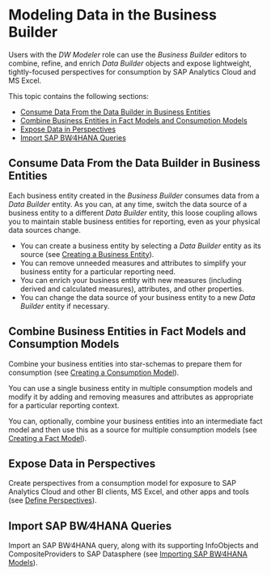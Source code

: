<!-- loio3829d46c48a44f1e94915054bd76b7b9 -->

# Modeling Data in the Business Builder

Users with the *DW Modeler* role can use the *Business Builder* editors to combine, refine, and enrich *Data Builder* objects and expose lightweight, tightly-focused perspectives for consumption by SAP Analytics Cloud and MS Excel.

This topic contains the following sections:

-   [Consume Data From the Data Builder in Business Entities](modeling-data-in-the-business-builder-3829d46.md#loio3829d46c48a44f1e94915054bd76b7b9__section_business_entities)
-   [Combine Business Entities in Fact Models and Consumption Models](modeling-data-in-the-business-builder-3829d46.md#loio3829d46c48a44f1e94915054bd76b7b9__section_consumption_models)
-   [Expose Data in Perspectives](modeling-data-in-the-business-builder-3829d46.md#loio3829d46c48a44f1e94915054bd76b7b9__section_perspectives)
-   [Import SAP BW∕4HANA Queries](modeling-data-in-the-business-builder-3829d46.md#loio3829d46c48a44f1e94915054bd76b7b9__section_bw4hana_import)



<a name="loio3829d46c48a44f1e94915054bd76b7b9__section_business_entities"/>

## Consume Data From the Data Builder in Business Entities

Each business entity created in the *Business Builder* consumes data from a *Data Builder* entity. As you can, at any time, switch the data source of a business entity to a different *Data Builder* entity, this loose coupling allows you to maintain stable business entities for reporting, even as your physical data sources change.

-   You can create a business entity by selecting a *Data Builder* entity as its source \(see [Creating a Business Entity](creating-a-business-entity-c912cdc.md)\).
-   You can remove unneeded measures and attributes to simplify your business entity for a particular reporting need.
-   You can enrich your business entity with new measures \(including derived and calculated measures\), attributes, and other properties.
-   You can change the data source of your business entity to a new *Data Builder* entity if necessary.



<a name="loio3829d46c48a44f1e94915054bd76b7b9__section_consumption_models"/>

## Combine Business Entities in Fact Models and Consumption Models

Combine your business entities into star-schemas to prepare them for consumption \(see [Creating a Consumption Model](creating-a-consumption-model-337fa99.md)\).

You can use a single business entity in multiple consumption models and modify it by adding and removing measures and attributes as appropriate for a particular reporting context.

You can, optionally, combine your business entities into an intermediate fact model and then use this as a source for multiple consumption models \(see [Creating a Fact Model](creating-a-fact-model-5bbd14a.md)\).



<a name="loio3829d46c48a44f1e94915054bd76b7b9__section_perspectives"/>

## Expose Data in Perspectives

Create perspectives from a consumption model for exposure to SAP Analytics Cloud and other BI clients, MS Excel, and other apps and tools \(see [Define Perspectives](define-perspectives-ce26fd3.md)\).



<a name="loio3829d46c48a44f1e94915054bd76b7b9__section_bw4hana_import"/>

## Import SAP BW∕4HANA Queries

Import an SAP BW∕4HANA query, along with its supporting InfoObjects and CompositeProviders to SAP Datasphere \(see [Importing SAP BW∕4HANA Models](importing-sap-bw-4hana-models-a3d4a2f.md)\).

